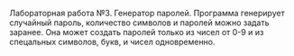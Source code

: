 Лабораторная работа №3. Генератор паролей.
Программа генерирует случайный пароль, количество символов и паролей можно задать заранее.
Она может создать паролей только из чисел от 0-9 и из спецальных символов, букв, и чисел одновременно.
